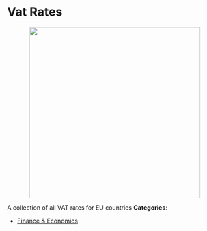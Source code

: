 # Vat Rates

<p align="center">
    <img width="400" src="https://raw.githubusercontent.com/awesome-apis/awesome-apis/apis/vat-rates/logo_256x256.png" />
</p>


A collection of all VAT rates for EU countries
**Categories**:

- [Finance & Economics](https://github/awesome-apis/awesome-apis#finance-and-economics)



